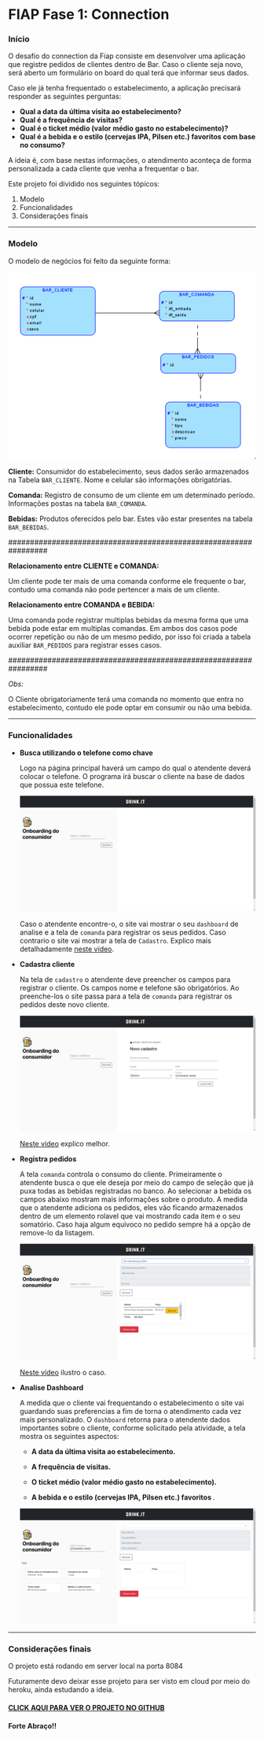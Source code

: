 <h1>FIAP Fase 1: Connection</h1>

<h3>Início</h3>

O desafio do connection da Fiap consiste em desenvolver uma aplicação que registre pedidos de clientes dentro de Bar.  Caso o cliente seja novo, será aberto um formulário on board do qual terá que informar seus dados. 

Caso ele já tenha frequentado o estabelecimento, a aplicação precisará responder as seguintes perguntas:

* <b>Qual a data da última visita ao estabelecimento?</b>
* <b>Qual é a frequência de visitas?</b>
* <b>Qual é o ticket médio (valor médio gasto no estabelecimento)?</b>
* <b>Qual é a bebida e o estilo (cervejas IPA, Pilsen etc.) favoritos com base no consumo?</b>

A ideia é, com base nestas informações, o atendimento aconteça de forma personalizada a cada cliente que venha a frequentar o bar.

Este projeto foi dividido nos seguintes tópicos:

1. Modelo
2. Funcionalidades
3. Considerações finais

<hr>

<h3>Modelo</h3>

O modelo de negócios foi feito da seguinte forma:

<img src="assets/tabelas.PNG">

<b>Cliente:</b> Consumidor do estabelecimento, seus dados serão armazenados na Tabela `BAR_CLIENTE`. Nome e celular são informações obrigatórias.

<b>Comanda:</b> Registro de consumo de um cliente em um determinado período. Informações postas na tabela `BAR_COMANDA`.

<b>Bebidas:</b> Produtos oferecidos pelo bar. Estes vão estar presentes na tabela `BAR_BEBIDAS`.

#################################################################

<b>Relacionamento entre CLIENTE e COMANDA:</b>

Um cliente pode ter mais de uma comanda conforme ele frequente o bar, contudo uma comanda não pode pertencer a mais de um cliente.

<b>Relacionamento entre COMANDA e BEBIDA:</b>

Uma comanda pode registrar multiplas bebidas da mesma forma que uma bebida pode estar em multiplas comandas. Em ambos dos casos pode ocorrer repetição ou não de um mesmo pedido, por isso foi criada a tabela auxiliar `BAR_PEDIDOS` para registrar esses casos.

 #################################################################

*Obs:*

O Cliente obrigatoriamente terá uma comanda no momento que entra no estabelecimento, contudo ele pode optar em consumir ou não uma bebida. 



<hr>
<h3>Funcionalidades</h3>

* <b>Busca utilizando o telefone como chave</b>

  Logo na página principal haverá um campo do qual o atendente deverá colocar o telefone. O programa irá buscar o cliente na base de dados que possua este telefone.

  <img src="assets/telaPrincipal.PNG">

  

  Caso o atendente encontre-o, o site vai mostrar o seu `dashboard` de analise e a tela de `comanda` para registrar os seus pedidos. Caso contrario o site vai mostrar a tela de `Cadastro`. Explico mais detalhadamente <a href="assets/buscaCliente.mp4" >neste vídeo</a>. 



* <b>Cadastra cliente</b>

  Na tela de `cadastro` o atendente deve preencher os campos para registrar o cliente. Os campos nome e telefone são obrigatórios. Ao preenche-los o site passa para a tela de `comanda` para registrar os pedidos deste novo cliente.

  <img src="assets/cadastro.PNG">

  

  <a href="assets/cadastro.mp4" >Neste vídeo</a> explico melhor.

  

* <b>Registra pedidos</b>

  A tela `comanda` controla o consumo do cliente. Primeiramente o atendente busca o que ele deseja por meio do campo de seleção que já puxa todas as bebidas registradas no banco. Ao selecionar a bebida os campos abaixo mostram mais informações sobre o produto. A medida que o atendente adiciona os pedidos, eles vão ficando armazenados dentro de um elemento rolavel que vai mostrando cada item e o seu somatório. Caso haja algum equivoco no pedido sempre há a opção de remove-lo da listagem.

  <img src="assets/comanda.PNG">

  

  <a href="assets/comanda.mp4" >Neste vídeo</a> ilustro o caso.



* <b>Analise Dashboard</b>

  A medida que o cliente vai frequentando o estabelecimento o site vai guardando suas preferencias a fim de torna o atendimento cada vez mais personalizado. O `dashboard` retorna para o atendente dados importantes sobre o cliente, conforme solicitado pela atividade, a tela mostra os seguintes aspectos:

  * <b>A data da última visita ao estabelecimento.</b>

  * <b>A frequência de visitas.</b>

  * <b>O ticket médio (valor médio gasto no estabelecimento).</b>

  * <b>A bebida e o estilo (cervejas IPA, Pilsen etc.) favoritos </b>.

    

  <img src="assets/dashboard.PNG">



<hr>

<h3>Considerações finais</h3>

O projeto está rodando em server local na porta 8084

Futuramente devo deixar esse projeto para ser visto em cloud por meio do heroku, ainda estudando a ideia.

<h4><a href="https://github.com/Amorim-cyber/fiap2_fase1_connection3">CLICK AQUI PARA VER O PROJETO NO GITHUB</a></h4>

<h4>Forte Abraço!!</h4>

 
